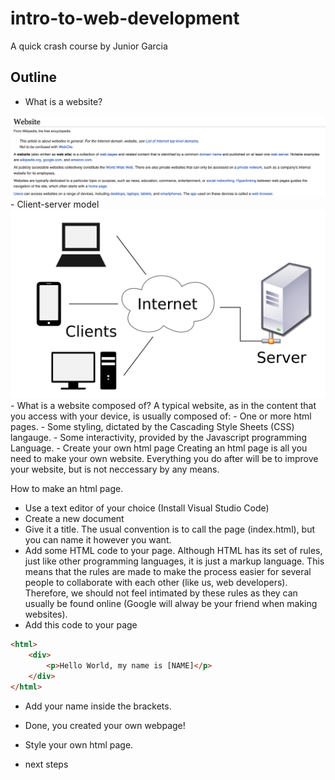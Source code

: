# intro-to-web-development
A quick crash course by Junior Garcia
## Outline
- What is a website?
<img src ="website.png"/>
- Client-server model
<img src="client-server-model.png"/>
- What is a website composed of? 
A typical website, as in the content that you access with your device, is usually composed of: 
    - One or more html pages. 
    - Some styling, dictated by the Cascading Style Sheets (CSS) langauge. 
    - Some interactivity, provided by the Javascript programming Language. 
- Create your own html page
Creating an html page is all you need to make your own website. Everything you do after will be to improve your website, but is not neccessary by any means. 

How to make an html page. 
- Use a text editor of your choice (Install Visual Studio Code)
- Create a new document
- Give it a title. The usual convention is to call the page (index.html), but you can name it however you want. 
- Add some HTML code to your page. Although HTML has its set of rules, just like other programming languages, it is just a markup language. This means that the rules are made to make the process easier for several people to collaborate with each other (like us, web developers). Therefore, we should not feel intimated by these rules as they can usually be found online (Google will alway be your friend when making websites).
- Add this code to your page 
```html
<html>
    <div>
        <p>Hello World, my name is [NAME]</p>
    </div>
</html>
```
- Add your name inside the brackets.
- Done, you created your own webpage!

- Style your own html page.


- next steps